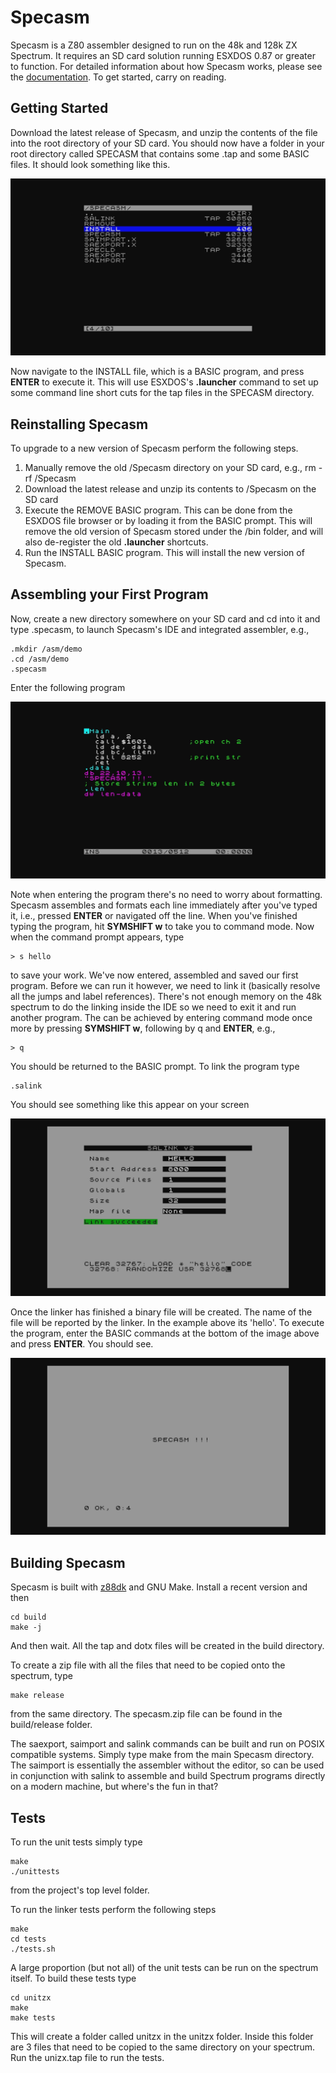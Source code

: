 # Specasm

Specasm is a Z80 assembler designed to run on the 48k and 128k ZX Spectrum.  It requires an SD card solution running ESXDOS 0.87 or greater to function.  For detailed information about how Specasm works, please see the [documentation](https://github.com/markdryan/specasm/blob/master/docs/specasm.md).  To get started, carry on reading.

## Getting Started

Download the latest release of Specasm, and unzip the contents of the file into the root directory of your SD card.  You should now have a folder in your root directory called SPECASM that contains some .tap and some BASIC files.  It should look something like this.

![Installing](/docs/install.png)

Now navigate to the INSTALL file, which is a BASIC program, and press **ENTER** to execute it.  This will use ESXDOS's **.launcher** command to set up some command line short cuts for the tap files in the SPECASM directory.

## Reinstalling Specasm

To upgrade to a new version of Specasm perform the following steps.

1. Manually remove the old /Specasm directory on your SD card, e.g., rm -rf /Specasm
2. Download the latest release and unzip its contents to /Specasm on the SD card
3. Execute the REMOVE BASIC program.  This can be done from the ESXDOS file browser or by loading it from the BASIC prompt.  This will remove the old version of Specasm stored under the /bin folder, and will also de-register the old **.launcher** shortcuts.
4. Run the INSTALL BASIC program.  This will install the new version of Specasm.

## Assembling your First Program

Now, create a new directory somewhere on your SD card and cd into it and type .specasm, to launch Specasm's IDE and integrated assembler, e.g.,


```
.mkdir /asm/demo
.cd /asm/demo
.specasm
```

Enter the following program

![Hello Specasm](/docs/specasm.png)

Note when entering the program there's no need to worry about formatting.  Specasm assembles and formats each line immediately after you've typed it, i.e., pressed **ENTER** or navigated off the line.  When you've finished typing the program, hit **SYMSHIFT w** to take you to command mode.  Now when the command prompt appears, type

```
> s hello
```

to save your work.  We've now entered, assembled and saved our first program.  Before we can run it however, we need to link it (basically resolve all the jumps and label references).  There's not enough memory on the 48k spectrum to do the linking inside the IDE so we need to exit it and run another program.  The can be achieved by entering command mode once more by pressing **SYMSHIFT w**, following by q and **ENTER**, e.g.,

```
> q
```

You should be returned to the BASIC prompt.  To link the program type

```
.salink
```

You should see something like this appear on your screen

![Hello Specasm](/docs/salink.png)

Once the linker has finished a binary file will be created.  The name of the file will be reported by the linker.  In the example above its 'hello'.  To execute the program, enter the BASIC commands at the bottom of the image above and press **ENTER**.  You should see.

![Hello Specasm](/docs/hello.png)

## Building Specasm

Specasm is built with [z88dk](https://github.com/z88dk/z88dk) and GNU Make.  Install a recent version and then

```
cd build
make -j
```

And then wait.   All the tap and dotx files will be created in the build directory.

To create a zip file with all the files that need to be copied onto the spectrum, type

```
make release
```

from the same directory.  The specasm.zip file can be found in the build/release folder.

The saexport, saimport and salink commands can be built and run on POSIX compatible systems.  Simply type make from the main Specasm directory.  The saimport is essentially the assembler without the editor, so can be used in conjunction with salink to assemble and build Spectrum programs directly on a modern machine, but where's the fun in that?

## Tests

To run the unit tests simply type

```
make
./unittests
```

from the project's top level folder.

To run the linker tests perform the following steps

```
make
cd tests
./tests.sh
```

A large proportion (but not all) of the unit tests can be run on the spectrum itself.  To build these tests type

```
cd unitzx
make
make tests
```

This will create a folder called unitzx in the unitzx folder.  Inside this folder are 3 files that need to be copied to the same directory on your spectrum.  Run the unizx.tap file to run the tests.




